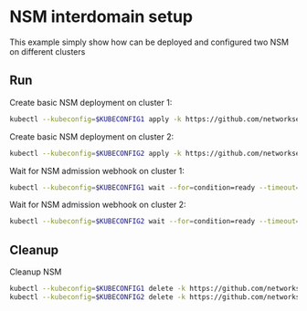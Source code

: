 # NSM interdomain setup


This example simply show how can be deployed and configured two NSM on different clusters

## Run

Create basic NSM deployment on cluster 1:

```bash
kubectl --kubeconfig=$KUBECONFIG1 apply -k https://github.com/networkservicemesh/deployments-k8s/examples/interdomain/nsm/cluster1?ref=1b315b84732b9bf44804a4e7f1651a4e7f85ee27
```

Create basic NSM deployment on cluster 2:

```bash
kubectl --kubeconfig=$KUBECONFIG2 apply -k https://github.com/networkservicemesh/deployments-k8s/examples/interdomain/nsm/cluster2?ref=1b315b84732b9bf44804a4e7f1651a4e7f85ee27
```

Wait for NSM admission webhook on cluster 1:

```bash
kubectl --kubeconfig=$KUBECONFIG1 wait --for=condition=ready --timeout=1m pod -n nsm-system -l app=admission-webhook-k8s
```

Wait for NSM admission webhook on cluster 2:

```bash
kubectl --kubeconfig=$KUBECONFIG2 wait --for=condition=ready --timeout=1m pod -n nsm-system -l app=admission-webhook-k8s
```

## Cleanup

Cleanup NSM
```bash
kubectl --kubeconfig=$KUBECONFIG1 delete -k https://github.com/networkservicemesh/deployments-k8s/examples/interdomain/nsm/cluster1?ref=1b315b84732b9bf44804a4e7f1651a4e7f85ee27
kubectl --kubeconfig=$KUBECONFIG2 delete -k https://github.com/networkservicemesh/deployments-k8s/examples/interdomain/nsm/cluster2?ref=1b315b84732b9bf44804a4e7f1651a4e7f85ee27
```
